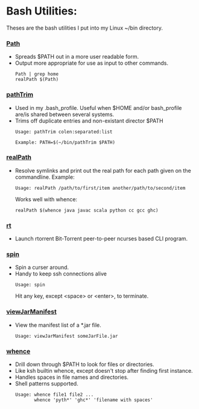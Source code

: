 # Bash Utilities:

Theses are the bash utilities I put into my Linux ~/bin directory.

### [Path](Path)
* Spreads $PATH out in a more user readable form.
* Output more appropriate for use as input to other commands.
  ```
  Path | grep home
  realPath $(Path)
  ```
### [pathTrim](pathTrim)
* Used in my .bash_profile.  Useful when $HOME and/or
  bash_profile are/is shared between several systems.
* Trims off duplicate entries and non-existant director $PATH
  ```
  Usage: pathTrim colen:separated:list

  Example: PATH=$(~/bin/pathTrim $PATH)
  ```
### [realPath](realPath)
* Resolve symlinks and print out the real path for each
  path given on the commandline.  Example:
  ```
  Usage: realPath /path/to/first/item another/path/to/second/item
  ```
  Works well with whence:
  ```
  realPath $(whence java javac scala python cc gcc ghc)
  ```
### [rt](rt)
* Launch rtorrent Bit-Torrent peer-to-peer ncurses based CLI program.

### [spin](spin)
* Spin a curser around.
* Handy to keep ssh connections alive
  ```
  Usage: spin
  ```
  Hit any key, except \<space\> or \<enter\>, to terminate.

### [viewJarManifest](viewJarManifest)
* View the manifest list of a *.jar file.
  ```
  Usage: viewJarManifest someJarFile.jar
  ```
### [whence](whence)
* Drill down through $PATH to look for files or directories.
* Like ksh builtin whence, except doesn't stop after finding
  first instance.
* Handles spaces in file names and directories.
* Shell patterns supported.
  ```
  Usage: whence file1 file2 ...
         whence 'pyth*' 'ghc*' 'filename with spaces'
  ```
